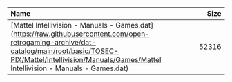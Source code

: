 |Name|Size|
|:---|---:|
|[Mattel Intellivision - Manuals - Games.dat](https://raw.githubusercontent.com/open-retrogaming-archive/dat-catalog/main/root/basic/TOSEC-PIX/Mattel/Intellivision/Manuals/Games/Mattel Intellivision - Manuals - Games.dat)|52316|

